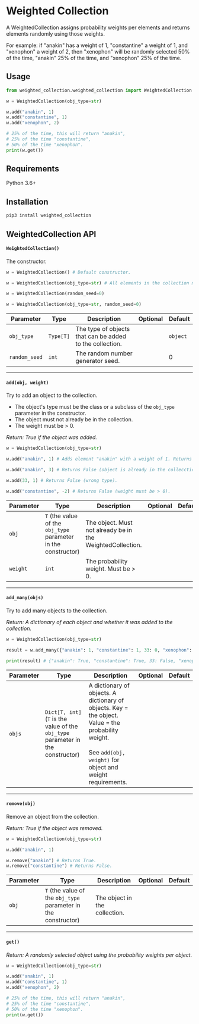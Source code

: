 # Weighted Collection

A WeightedCollection assigns probability weights per elements and returns elements randomly using those weights.

For example: if "anakin" has a weight of 1, "constantine" a weight of 1, and "xenophon" a  weight of 2, then "xenophon" will be randomly selected 50% of the time, "anakin" 25% of the time, and "xenophon" 25% of the time.

## Usage

```python
from weighted_collection.weighted_collection import WeightedCollection

w = WeightedCollection(obj_type=str)

w.add("anakin", 1)
w.add("constantine", 1)
w.add("xenophon", 2)

# 25% of the time, this will return "anakin", 
# 25% of the time "constantine",
# 50% of the time "xenophon".
print(w.get())
```

## Requirements

Python 3.6+

## Installation

```python
pip3 install weighted_collection
```

## WeightedCollection API

#### `WeightedCollection()`

The constructor.

```python
w = WeightedCollection() # Default constructor.
```

```python
w = WeightedCollection(obj_type=str) # All elements in the collection must be strings.
```

```python
w = WeightedCollection(random_seed=0)
```

```python
w = WeightedCollection(obj_type=str, random_seed=0)
```

| Parameter     | Type      | Description                                              | Optional | Default  |
| ------------- | --------- | -------------------------------------------------------- | -------- | -------- |
| `obj_type`    | `Type[T]` | The type of objects that can be added to the collection. |          | `object` |
| `random_seed` | `int`     | The random number generator seed.                        |          | 0        |

***

#### `add(obj, weight)`

Try to add an object to the collection.

- The object's type must be the class or a subclass of the `obj_type` parameter in the constructor.
- The object must not already be in the  collection.
- The weight must be > 0.

_Return: True if the object was added._

```python 
w = WeightedCollection(obj_type=str)

w.add("anakin", 1) # Adds element "anakin" with a weight of 1. Returns True.

w.add("anakin", 3) # Returns False (object is already in the collecction).

w.add(33, 1) # Returns False (wrong type).

w.add("constantine", -2) # Returns False (weight must be > 0).
```

| Parameter | Type                                                         | Description                                                | Optional | Default |
| --------- | ------------------------------------------------------------ | ---------------------------------------------------------- | -------- | ------- |
| `obj`     | `T` (the value of the `obj_type` parameter in the constructor) | The object. Must not already be in the WeightedCollection. |          |         |
| `weight`  | `int`                                                        | The probability weight. Must be > 0.                       |          |         |

***

#### `add_many(objs)`

Try to add many objects to the collection. 

_Return: A dictionary of each object and whether it was added to the collection._

```python
w = WeightedCollection(obj_type=str)

result = w.add_many({"anakin": 1, "constantine": 1, 33: 0, "xenophon": -1})

print(result) # {"anakin": True, "constantine": True, 33: False, "xenophon": False}
```

| Parameter | Type                                                         | Description                                                  | Optional | Default |
| --------- | ------------------------------------------------------------ | ------------------------------------------------------------ | -------- | ------- |
| `objs`    | `Dict[T, int]`<br>(`T` is the value of the `obj_type` parameter in the constructor) | A dictionary of objects. A dictionary of objects. Key = the object. Value = the probability weight.<br><br>See `add(obj, weight)` for object and weight requirements. |          |         |

***

#### `remove(obj)`

Remove an object from the collection.

_Return: True if the object was removed._

```python
w = WeightedCollection(obj_type=str)

w.add("anakin", 1)

w.remove("anakin") # Returns True.
w.remove("constantine") # Returns False.
```

| Parameter | Type                                                         | Description                   | Optional | Default |
| --------- | ------------------------------------------------------------ | ----------------------------- | -------- | ------- |
| `obj`     | `T` (the value of the `obj_type` parameter in the constructor) | The object in the collection. |          |         |

***

#### `get()`

_Return: A randomly selected object using the probability weights per object._

```python
w = WeightedCollection(obj_type=str)

w.add("anakin", 1)
w.add("constantine", 1)
w.add("xenophon", 2)

# 25% of the time, this will return "anakin", 
# 25% of the time "constantine",
# 50% of the time "xenophon".
print(w.get())
```

